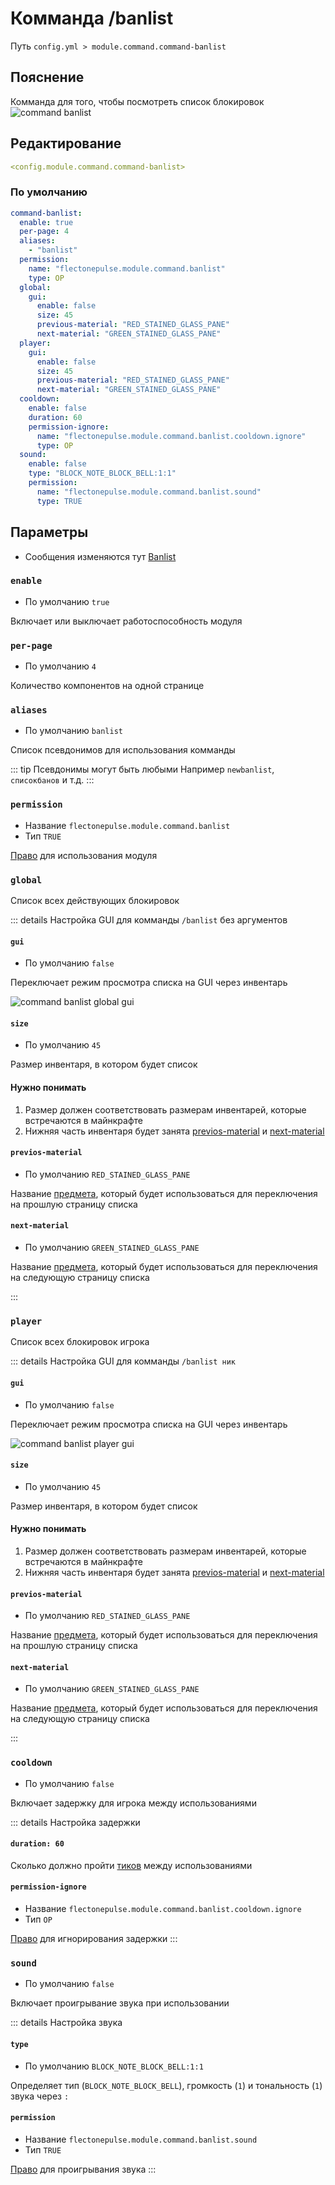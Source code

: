# Комманда /banlist
Путь `config.yml > module.command.command-banlist`

## Пояснение
Комманда для того, чтобы посмотреть список блокировок
![command banlist](/commandbanlist.png)

## Редактирование
```yaml
<config.module.command.command-banlist>
```

### По умолчанию
```yaml
command-banlist:
  enable: true
  per-page: 4
  aliases:
    - "banlist"
  permission:
    name: "flectonepulse.module.command.banlist"
    type: OP
  global:
    gui:
      enable: false
      size: 45
      previous-material: "RED_STAINED_GLASS_PANE"
      next-material: "GREEN_STAINED_GLASS_PANE"
  player:
    gui:
      enable: false
      size: 45
      previous-material: "RED_STAINED_GLASS_PANE"
      next-material: "GREEN_STAINED_GLASS_PANE"
  cooldown:
    enable: false
    duration: 60
    permission-ignore:
      name: "flectonepulse.module.command.banlist.cooldown.ignore"
      type: OP
  sound:
    enable: false
    type: "BLOCK_NOTE_BLOCK_BELL:1:1"
    permission:
      name: "flectonepulse.module.command.banlist.sound"
      type: TRUE
```

## Параметры

- Сообщения изменяются тут [Banlist](/ru/messages/ru_ru/module/command/command-banlist/)

### `enable`
- По умолчанию `true`

Включает или выключает работоспособность модуля

### `per-page`
- По умолчанию `4`

Количество компонентов на одной странице

### `aliases`
- По умолчанию `banlist`

Список псевдонимов для использования комманды

::: tip Псевдонимы могут быть любыми
Например `newbanlist`, `списокбанов` и т.д.
:::

### `permission`
- Название `flectonepulse.module.command.banlist`
- Тип `TRUE`

[Право](/ru/config/module/#пояснение) для использования модуля

### `global`

Список всех действующих блокировок

::: details Настройка GUI для комманды `/banlist` без аргументов

#### `gui`
- По умолчанию `false`

Переключает режим просмотра списка на GUI через инвентарь

![command banlist global gui](/commandbanlistglobalgui.png)

#### `size`
- По умолчанию `45`

Размер инвентаря, в котором будет список

#### Нужно понимать
1. Размер должен соответствовать размерам инвентарей, которые встречаются в майнкрафте
2. Нижняя часть инвентаря будет занята [previos-material](#previos-material) и [next-material](#next-material)

#### `previos-material`
- По умолчанию `RED_STAINED_GLASS_PANE`

Название [предмета](https://ru.minecraft.wiki/w/%D0%9C%D0%B0%D1%82%D0%B5%D1%80%D0%B8%D0%B0%D0%BB%D1%8B), который будет использоваться для переключения на прошлую страницу списка

#### `next-material`
- По умолчанию `GREEN_STAINED_GLASS_PANE`

Название [предмета](https://ru.minecraft.wiki/w/%D0%9C%D0%B0%D1%82%D0%B5%D1%80%D0%B8%D0%B0%D0%BB%D1%8B), который будет использоваться для переключения на следующую страницу списка

:::

### `player`

Список всех блокировок игрока

::: details Настройка GUI для комманды `/banlist ник`

#### `gui`
- По умолчанию `false`

Переключает режим просмотра списка на GUI через инвентарь

![command banlist player gui](/commandbanlistplayergui.png)

#### `size`
- По умолчанию `45`

Размер инвентаря, в котором будет список

#### Нужно понимать
1. Размер должен соответствовать размерам инвентарей, которые встречаются в майнкрафте
2. Нижняя часть инвентаря будет занята [previos-material](#previos-material) и [next-material](#next-material)

#### `previos-material`
- По умолчанию `RED_STAINED_GLASS_PANE`

Название [предмета](https://ru.minecraft.wiki/w/%D0%9C%D0%B0%D1%82%D0%B5%D1%80%D0%B8%D0%B0%D0%BB%D1%8B), который будет использоваться для переключения на прошлую страницу списка

#### `next-material`
- По умолчанию `GREEN_STAINED_GLASS_PANE`

Название [предмета](https://ru.minecraft.wiki/w/%D0%9C%D0%B0%D1%82%D0%B5%D1%80%D0%B8%D0%B0%D0%BB%D1%8B), который будет использоваться для переключения на следующую страницу списка

:::

### `cooldown`
- По умолчанию `false`

Включает задержку для игрока между использованиями

::: details Настройка задержки
#### `duration: 60`

Сколько должно пройти [тиков](https://ru.minecraft.wiki/w/%D0%A2%D0%B0%D0%BA%D1%82) между использованиями

#### `permission-ignore`
- Название `flectonepulse.module.command.banlist.cooldown.ignore`
- Тип `OP`

[Право](/ru/config/module/#пояснение) для игнорирования задержки
:::

### `sound`
- По умолчанию `false`

Включает проигрывание звука при использовании

::: details Настройка звука
#### `type`
- По умолчанию `BLOCK_NOTE_BLOCK_BELL:1:1`

Определяет тип (`BLOCK_NOTE_BLOCK_BELL`), громкость (`1`) и тональность (`1`) звука через `:`

#### `permission`
- Название `flectonepulse.module.command.banlist.sound`
- Тип `TRUE`

[Право](/ru/config/module/#пояснение) для проигрывания звука
:::